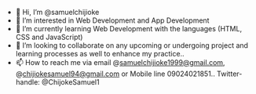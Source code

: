 - 👋 Hi, I’m @samuelchijioke
- 👀 I’m interested in Web Development and App Development
- 🌱 I’m currently learning Web Development with the languages (HTML, CSS and JavaScript)
- 💞️ I’m looking to collaborate on any upcoming or undergoing project and learning processes as well to enhance my practice..
- 📫 How to reach me via email @samuelchijioke1999@gmail.com, @chijiokesamuel94@gmail.com or Mobile line 09024021851.. Twitter-handle: @ChijokeSamuel1

<!---
samuelchijioke/samuelchijioke is a ✨ special ✨ repository because its `README.md` (this file) appears on your GitHub profile.
You can click the Preview link to take a look at your changes.
--->
